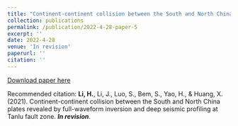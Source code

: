 ```yaml
---
title: "Continent-continent collision between the South and North China plates revealed by full-waveform inversion and deep seismic profiling at Tanlu fault zone"
collection: publications
permalink: /publication/2022-4-28-paper-5
excerpt: ''
date: 2022-4-28
venue: 'In revision'
paperurl: ''
citation: ''
---
```

[Download paper here]()

Recommended citation: **Li, H.**, Li, J., Luo, S., Bem, S., Yao, H., & Huang, X. (2021). Continent-continent collision between the South and North China plates revealed by full-waveform inversion and deep seismic profiling at Tanlu fault zone. ***In revision***.

